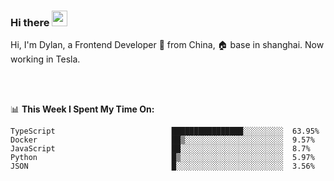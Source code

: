 ### Hi there <img src="https://media.giphy.com/media/hvRJCLFzcasrR4ia7z/giphy.gif" width="25px">

<!-- ![visitors](https://visitor-badge.glitch.me/badge?page_id=dislfyer.dislfyer) -->

Hi, I'm Dylan, a Frontend Developer 🚀 from China, 🏠 base in shanghai. Now working in Tesla.

<br/>
<br/>

📊 **This Week I Spent My Time On:**


<!--START_SECTION:waka-->

```text
TypeScript                          ████████████████░░░░░░░░░  63.95%
Docker                              ██▒░░░░░░░░░░░░░░░░░░░░░░  9.57%
JavaScript                          ██░░░░░░░░░░░░░░░░░░░░░░░  8.7%
Python                              █▒░░░░░░░░░░░░░░░░░░░░░░░  5.97%
JSON                                █░░░░░░░░░░░░░░░░░░░░░░░░  3.56%
```

<!--END_SECTION:waka-->

<!--
**About Me:**
 -->
